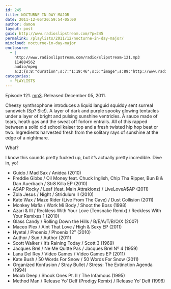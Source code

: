 ```yaml
---
id: 245
title: NOCTURNE IN DAY MAJOR
date: 2011-12-05T20:59:54-05:00
author: damon
layout: post
guid: http://www.radioslipstream.com/?p=245
permalink: /playlists/2011/12/nocturne-in-day-major/
mixcloud: nocturne-in-day-major
enclosure:
  - |
    http://www.radioslipstream.com/radio/slipstream-121.mp3
    114884562
    audio/mpeg
    a:2:{s:8:"duration";s:7:"1:19:46";s:5:"image";s:89:"http://www.radioslipstream.com/wp/wp-content/plugins/podpress//images/vpreview_center.png";}
categories:
  - PLAYLISTS
---
```


Episode 121. [mp3](/radio/slipstream-121.mp3). Released December 05, 2011.

Cheezy synthsophone introduces a liquid languid squiddy sent surreal sandwich (Sp? Sic!). A layer of dark and purple spooky glowing tentacles under a layer of bright and pulsing sunshine ventricles. A sauce made of tears, heath gas and the sweat off forlorn entrails. All of this rapped between a solid old school kaiser top and a fresh twisted hip hop beat or two. Ingredients harvested fresh from the solitary rays of sunshine at the edge of a nightmare.

What?

I know this sounds pretty fucked up, but it’s actually pretty incredible. Dive in, yo!

  * Guido / Mad Sax / Anidea (2010)
  * Freddie Gibbs / Oil Money feat. Chuck Inglish, Chip Tha Ripper, Bun B & Dan Auerbach / Str8 Killa EP (2010)
  * ASAP Rocky / Leaf (feat. Main Attrakionz) / LiveLoveA$AP (2011)
  * Zola Jesus / Night / Stridulum II (2010)
  * Kate Wax / Maze Rider (Live From The Cave) / Dust Collision (2011)
  * Monkey Mafia / Work Mi Body / Shoot the Boss (1998)
  * Azari & III / Reckless With Your Love (Tensnake Remix) / Reckless With Your Remixes 1 (2010)
  * Glass Candy / Rolling Down the Hills / B/E/A/T/B/O/X (2007)
  * Maceo Plex / Aint That Love / High & Sexy EP (2011)
  * Hyetal / Phoenix / Phoenix 12″ (2010)
  * Author / Sun / Author (2011)
  * Scott Walker / It’s Raining Today / Scott 3 (1969)
  * Jacques Brel / Ne Me Quitte Pas / Jacques Brel Nº 4 (1959)
  * Lana Del Rey / Video Games / Video Games EP (2011)
  * Kate Bush / 50 Words For Snow / 50 Words For Snow (2011)
  * Organized Konfusion / Stray Bullet / Stress: The Extinction Agenda (1994)
  * Mobb Deep / Shook Ones Pt. II / The Infamous (1995)
  * Method Man / Release Yo’ Delf (Prodigy Remix) / Release Yo’ Delf (1996)